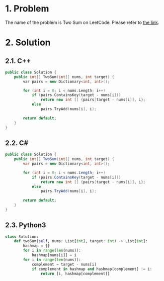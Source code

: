 # 1. Problem

The name of the problem is Two Sum on LeetCode. Please refer to [the link](https://leetcode.com/problems/two-sum/?envType=list&envId=ol6q4f5j).

# 2. Solution

## 2.1. C++

```cpp
public class Solution {
    public int[] TwoSum(int[] nums, int target) {
        var pairs = new Dictionary<int, int>();

        for (int i = 0; i < nums.Length; i++)
            if (pairs.ContainsKey(target - nums[i]))
                return new int [] {pairs[target - nums[i]], i};
            else
                pairs.TryAdd(nums[i], i);
        
        return default;
    }
}
```

## 2.2. C#

```csharp
public class Solution {
    public int[] TwoSum(int[] nums, int target) {
        var pairs = new Dictionary<int, int>();

        for (int i = 0; i < nums.Length; i++)
            if (pairs.ContainsKey(target - nums[i]))
                return new int [] {pairs[target - nums[i]], i};
            else
                pairs.TryAdd(nums[i], i);
        
        return default;
    }
}
```

## 2.3. Python3

```python
class Solution:
    def twoSum(self, nums: List[int], target: int) -> List[int]:
        hashmap = {}
        for i in range(len(nums)):
            hashmap[nums[i]] = i
        for i in range(len(nums)):
            complement = target - nums[i]
            if complement in hashmap and hashmap[complement] != i:
                return [i, hashmap[complement]]
```


